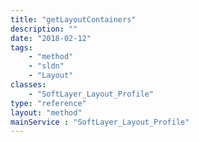 ```yaml
---
title: "getLayoutContainers"
description: ""
date: "2018-02-12"
tags:
    - "method"
    - "sldn"
    - "Layout"
classes:
    - "SoftLayer_Layout_Profile"
type: "reference"
layout: "method"
mainService : "SoftLayer_Layout_Profile"
---
```

